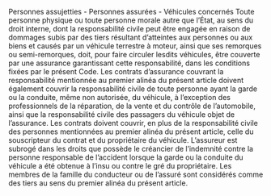 Personnes assujetties - Personnes assurées - Véhicules concernés
Toute personne physique ou toute personne morale autre que l’État, au sens du droit interne, dont la responsabilité civile peut être engagée en raison de dommages subis par des tiers résultant d’atteintes aux personnes ou aux biens et causés par un véhicule terrestre à moteur, ainsi que ses remorques ou semi-remorques, doit, pour faire circuler lesdits véhicules, être couverte par une assurance garantissant cette responsabilité, dans les conditions fixées par le présent Code.
Les contrats d’assurance couvrant la responsabilité mentionnée au premier alinéa du présent article doivent également couvrir la responsabilité civile de toute personne ayant la garde ou la conduite, même non autorisée, du véhicule, à l’exception des professionnels de la réparation, de la vente et du contrôle de l’automobile, ainsi que la responsabilité civile des passagers du véhicule objet de l’assurance.
Les contrats doivent couvrir, en plus de la responsabilité civile des personnes mentionnées au premier alinéa du présent article, celle du souscripteur du contrat et du propriétaire du véhicule.
L’assureur est subrogé dans les droits que possède le créancier de l’indemnité contre la personne responsable de l’accident lorsque la garde ou la conduite du véhicule a été obtenue à l’insu ou contre le gré du propriétaire.
Les membres de la famille du conducteur ou de l’assuré sont considérés comme des tiers au sens du premier alinéa du présent article.